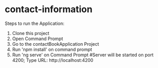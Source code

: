 # contact-information

Steps to run the Application:

1. Clone this project
2. Open Command Prompt
3. Go to the contactBookApplication Project
4. Run 'npm install' on command prompt
5. Run 'ng serve' on Command Prompt
#Server will be started on port 4200; Type URL: http://localhost:4200
